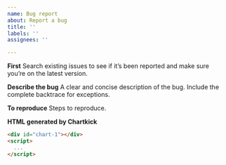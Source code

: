 ```yaml
---
name: Bug report
about: Report a bug
title: ''
labels: ''
assignees: ''

---
```


**First**
Search existing issues to see if it’s been reported and make sure you’re on the latest version.

**Describe the bug**
A clear and concise description of the bug. Include the complete backtrace for exceptions.

**To reproduce**
Steps to reproduce.

**HTML generated by Chartkick**

```html
<div id="chart-1"></div>
<script>
  ...
</script>
```
